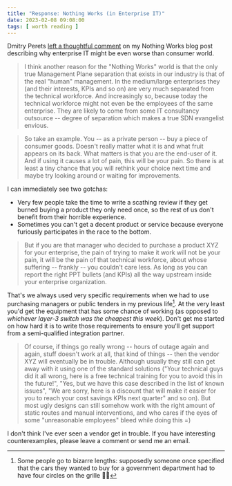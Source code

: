 ```yaml
---
title: "Response: Nothing Works (in Enterprise IT)"
date: 2023-02-08 09:08:00
tags: [ worth reading ]
---
```

Dmitry Perets [left a thoughtful comment](https://blog.ipspace.net/2023/01/worth-reading-nothing-works.html#1629) on my Nothing Works blog post describing why enterprise IT might be even worse than consumer world.

> I think another reason for the "Nothing Works" world is that the only true Management Plane separation that exists in our industry is that of the real "human" management. In the medium/large enterprises they (and their interests, KPIs and so on) are very much separated from the technical workforce. And increasingly so, because today the technical workforce might not even be the employees of the same enterprise. They are likely to come from some IT consultancy outsource -- degree of separation which makes a true SDN evangelist envious.
<!--more-->
> So take an example. You -- as a private person -- buy a piece of consumer goods. Doesn't really matter what it is and what fruit appears on its back. What matters is that you are the end-user of it. And if using it causes a lot of pain, this will be your pain. So there is at least a tiny chance that you will rethink your choice next time and maybe try looking around or waiting for improvements.

I can immediately see two gotchas:

* Very few people take the time to write a scathing review if they get burned buying a product they only need once, so the rest of us don't benefit from their horrible experience.
* Sometimes you can't get a decent product or service because everyone furiously participates in the race to the bottom.

> But if you are that manager who decided to purchase a product XYZ for your enterprise, the pain of trying to make it work will not be your pain, it will be the pain of that technical workforce, about whose suffering -- frankly -- you couldn't care less. As long as you can report the right PPT bullets (and KPIs) all the way upstream inside your enterprise organization.

That's we always used very specific requirements when we had to use purchasing managers or public tenders in my previous life[^AUDI]. At the very least you'd get the equipment that has some chance of working (as opposed to _whichever layer-3 switch was the cheapest this week_). Don't get me started on how hard it is to write those requirements to ensure you'll get support from a semi-qualified integration partner.

[^AUDI]: Some people go to bizarre lengths: supposedly someone once specified that the cars they wanted to buy for a government department had to have four circles on the grille 🤷‍♂️

> Of course, if things go really wrong -- hours of outage again and again, stuff doesn't work at all, that kind of things -- then the vendor XYZ will eventually be in trouble. Although usually they still can get away with it using one of the standard solutions ("Your technical guys did it all wrong, here is a free technical training for you to avoid this in the future!", "Yes, but we have this case described in the list of known issues", "We are sorry, here is a discount that will make it easier for you to reach your cost savings KPIs next quarter" and so on). But most ugly designs can still somehow work with the right amount of static routes and manual interventions, and who cares if the eyes of some "unreasonable employees" bleed while doing this =)

I don't think I've ever seen a vendor get in trouble. If you have interesting counterexamples, please leave a comment or send me an email.
